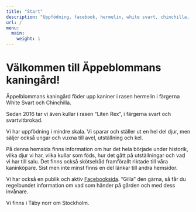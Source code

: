 ```yaml
---
title: "Start"
description: "Uppfödning, facebook, hermelin, white svart, chinchilla, Täby"
url: /
menu:
  main:
    weight: 1
---
```


# Välkommen till Äppeblommans kaningård!

Äppelblommans kaningård föder upp kaniner i rasen hermelin i färgerna White Svart och Chinchilla.

Sedan 2016 tar vi även kullar i rasen “Liten Rex”, i färgerna svart och svartvitbrokad.

Vi har uppfödning i mindre skala. Vi sparar och ställer ut en hel del djur, men säljer också ungar och vuxna till avel, utställning och kel.

På denna hemsida finns information om hur det hela började under historik, vilka djur vi har, vilka kullar som föds, hur det gått på utställningar och vad vi har till salu. Det finns också skötselråd framförallt riktade till våra kaninköpare. Sist men inte minst finns en del länkar till andra hemsidor.

Vi har också en publik och aktiv [Facebooksida](https://www.facebook.com/pages/%C3%84ppelblommans-kaning%C3%A5rd/239997602822650). “Gilla” den gärna, så får du regelbundet information om vad som händer på gården och med dess invånare.

Vi finns i Täby norr om Stockholm.
